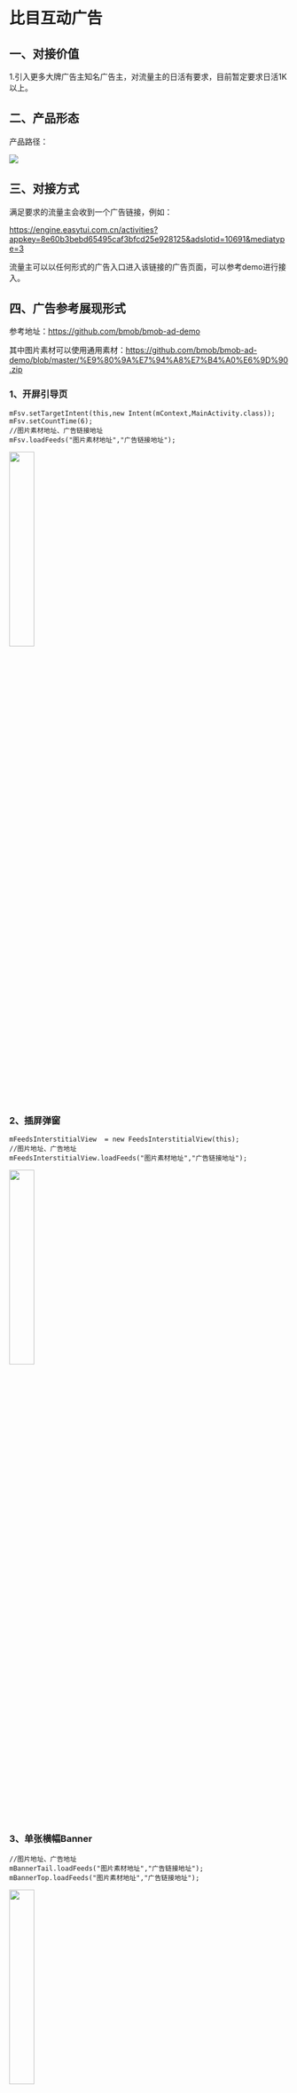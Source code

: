 # 比目互动广告




## 一、对接价值 

1.引入更多大牌广告主知名广告主，对流量主的日活有要求，目前暂定要求日活1K以上。


## 二、产品形态 

产品路径： 

![](http://www.bmob.cn/uploads/attached/image/20181214/20181214102519_56722.png)


## 三、对接方式 

满足要求的流量主会收到一个广告链接，例如：

https://engine.easytui.com.cn/activities?appkey=8e60b3bebd65495caf3bfcd25e928125&adslotid=10691&mediatype=3

流量主可以以任何形式的广告入口进入该链接的广告页面，可以参考demo进行接入。

## 四、广告参考展现形式

参考地址：https://github.com/bmob/bmob-ad-demo

其中图片素材可以使用通用素材：https://github.com/bmob/bmob-ad-demo/blob/master/%E9%80%9A%E7%94%A8%E7%B4%A0%E6%9D%90.zip

### 1、开屏引导页
```
mFsv.setTargetIntent(this,new Intent(mContext,MainActivity.class));
mFsv.setCountTime(6);
//图片素材地址、广告链接地址
mFsv.loadFeeds("图片素材地址","广告链接地址");
```
<img src="https://github.com/bmob/bmob-ad-demo/blob/master/%E5%BC%80%E5%B1%8F%E5%B9%BF%E5%91%8A.png" width = 30% height = 30%>


### 2、插屏弹窗
```
mFeedsInterstitialView  = new FeedsInterstitialView(this);
//图片地址、广告地址
mFeedsInterstitialView.loadFeeds("图片素材地址","广告链接地址");
```
<img src="https://github.com/bmob/bmob-ad-demo/blob/master/%E6%8F%92%E5%B1%8F%E5%B9%BF%E5%91%8A.png" width = 30% height = 30%>


### 3、单张横幅Banner
```
//图片地址、广告地址
mBannerTail.loadFeeds("图片素材地址","广告链接地址");
mBannerTop.loadFeeds("图片素材地址","广告链接地址");

```
<img src="https://github.com/bmob/bmob-ad-demo/blob/master/banner%E5%B9%BF%E5%91%8A.png" width = 30% height = 30%>


### 4、多张轮播横幅Banner
```
List<String> image = new ArrayList<>();
image.add("图片素材地址");
image.add("图片素材地址");

List<String> urls = new ArrayList<>();
urls.add("广告链接地址");
urls.add("广告链接地址");
//图片地址、广告地址
mFeedsBannerMultiView.loadFeeds(image,urls);

```
<img src="https://github.com/bmob/bmob-ad-demo/blob/master/%E8%BD%AE%E6%92%AD%E5%B9%BF%E5%91%8A.png" width = 30% height = 30%>

### 5、浮标悬浮窗
```
//图片地址、广告地址
mFdv.loadFeeds("图片素材地址","广告链接地址");
```
<img src="https://github.com/bmob/bmob-ad-demo/blob/master/%E6%B5%AE%E6%A0%87%E5%B9%BF%E5%91%8A.png" width = 30% height = 30%>

### 6、推送
```
FeedsPush feedsPush = new FeedsPush(mContext);
//广告链接地址
feedsPush.loadFeeds("广告链接地址");
```

## 五：计费

采用双重结算方式：

1、用户点击领券，获得收益。（CPC）

2、用户进入广告主落地页，填写信息，获得收益。（CPA，收益占比较大）




## 六：收益提现

流量主提供Bmob应用的AppId，Bmob后台会每天更新收益情况，提现按照目前Bmob系统的提现规则：

![](https://github.com/bmob/bmob-ad-demo/blob/master/%E6%94%B6%E7%9B%8A.jpg?raw=true)

## 七、合作流程 

通过以下联系方式，告知应用名称、下载链接以及日活跃量。

目前该广告仅限APP接入，暂时不支持小程序广告接入，后续完善了会通知大家。

微信1：cloudid6666

微信2：13760289294

QQ1：3184067858

QQ2：1769379819

QQ群：534067293



